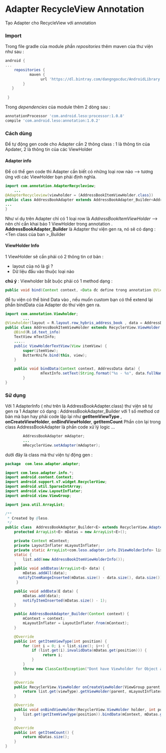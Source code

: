 #  Adapter RecycleView Annotation
Tạo Adapter cho RecycleView với annotation 
### Import 
Trong file gradle của module phần _repositories_ thêm maven của thư viện như sau : 
```groovy 
android {
...
    repositories {
           maven {
                url 'https://dl.bintray.com/dangngocduc/AndroidLibrary'
        }
   } 
   
 }
```

Trong  _dependencies_ của module thêm 2 dòng sau :
```groovy
annotationProcessor 'com.android.leso:processor:1.0.8'
compile 'com.android.leso:annotation:1.0.2'
```
### Cách dùng
Để tự động gen code cho Adapter cần 2 thông class :  1 là thông tin của Apdater, 2 là thông tin của các ViewHolder
#### Adapter info 
Để có thể gen code thì Adapter cần biết có những loại row nào --> tương ứng với các ViewHolder bạn phải định nghĩa.
```java
import com.annotation.AdapterRecycleview;
	...
@AdapterRecycleview(viewholder = {AddressBookItemViewHolder.class})
public class AddressBookAdapter extends AddressBookAdapter_Builder<AddressData> {
...
}
```
Như ví dụ trên Adapter chỉ có 1 loại row là _AddressBookItemViewHolder_ --> nên chỉ cần khai báo 1 ViewHolder trong annotation .
__AddressBookAdapter_Builder__ là Adapter thư viện gen ra, nó sẽ có dạng : <Ten class của ban >_Builder 

#### ViewHolder Info
1 ViewHolder sẽ cần phải có 2 thông tin cơ bản :
- layout của nó là gì ?
- Dữ liệu đầu vào thuộc loại nào
 
__chú ý__ : Viewholder bắt buộc phải có 1 method dạng : 
```java
public void bind(Context context, <Data đc define trong annotation @Viewholder> content)
```
để tu viện có thể bind Data vào , nếu muốn custom bạn có thể extend lại phần bindData của Adapter do thư viện gen ra.
```java
import com.annotation.Viewholder;
		...
@Viewholder(layout = R.layout.row_hybris_address_book , data = AddressData.class)
public class AddressBookItemViewHolder extends RecyclerView.ViewHolder {
	@Bind(R.id.text_info)
    TextView mTextInfo;
    .....
	public ViewHolderTextView(View itemView) {
		super(itemView);
		ButterKnife.bind(this, view);
	}

	public void bindData(Context context, AddressData data) {
		        mTextInfo.setText(String.format("%s - %s", data.fullName, data.phone));
		}
}
```
### Sử dụng 
Với 1 AdapterInfo ( như trên là AddressBookAdapter.class) thư viện sẽ tự gen ra 1 Adapter có dạng : AddressBookAdapter_Builder với 1 số method cơ bản mà bạn hay phải code lặp lại như __getItemViewType__ , __onCreateViewHolder__, __onBindViewHolder__, __getItemCount__ Phần còn lại trong class AddressBookAdapter là phần code xử lý logic ...
```java
        AddressBookAdapter mAdapter;
        ...
        mRecyclerView.setAdapter(mAdapter);
```
dưới đây là class mà thư viện tự động gen : 
```java
package  com.leso.adapter.adapter;

import com.leso.adapter.info.*;
import android.content.Context;
import android.support.v7.widget.RecyclerView;
import android.util.SparseIntArray;
import android.view.LayoutInflater;
import android.view.ViewGroup;

import java.util.ArrayList;

/**
 * Created by @leso.
 */
public class  AddressBookAdapter_Builder<E> extends RecyclerView.Adapter {
    protected ArrayList<E> mDatas = new ArrayList<E>();

    private Context mContext;
    private LayoutInflater mLayoutInflater;
    private static ArrayList<com.leso.adapter.info.IViewHolderInfo> list = new ArrayList<>();
    static {
        list.add(new AddressBookItemViewHolderInfo());
    }
    public void addDatas(ArrayList<E> data) {
        mDatas.addAll(data);
      notifyItemRangeInserted(mDatas.size() - data.size(), data.size());
     }

    public void addData(E data) {
        mDatas.add(data);
        notifyItemInserted(mDatas.size() - 1);
    }

    public AddressBookAdapter_Builder(Context context) {
        mContext = context;
        mLayoutInflater = LayoutInflater.from(mContext);
    }

    @Override
    public int getItemViewType(int position) {
        for (int i = 0; i < list.size(); i++) {
            if (list.get(i).invalidData(mDatas.get(position))) {
                 return i;
            }
        }
        throw new ClassCastException("Dont have Viewholder for Object at : " + position);
    }

    @Override
    public RecyclerView.ViewHolder onCreateViewHolder(ViewGroup parent, int viewType) {
        return list.get(viewType).getViewHolder(parent, mLayoutInflater);
    }

    @Override
    public void onBindViewHolder(RecyclerView.ViewHolder holder, int position) {
        list.get(getItemViewType(position)).bindData(mContext, mDatas.get(position), holder);
    }

    @Override
    public int getItemCount() {
        return mDatas.size();
    }
}
```

